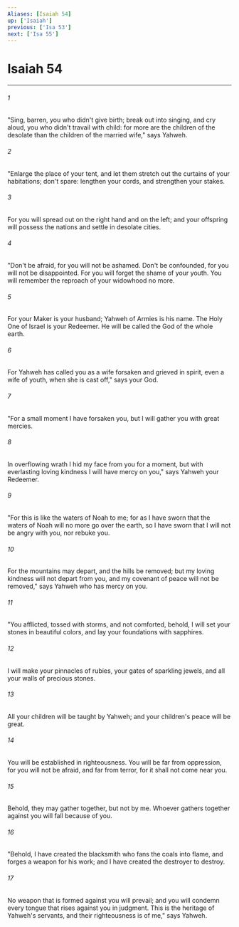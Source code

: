 ```yaml
---
Aliases: [Isaiah 54]
up: ['Isaiah']
previous: ['Isa 53']
next: ['Isa 55']
---
```

# Isaiah 54
***





###### 1 

"Sing, barren, you who didn't give birth; break out into singing, and cry aloud, you who didn't travail with child: for more are the children of the desolate than the children of the married wife," says Yahweh. 



###### 2 

"Enlarge the place of your tent, and let them stretch out the curtains of your habitations; don't spare: lengthen your cords, and strengthen your stakes. 



###### 3 

For you will spread out on the right hand and on the left; and your offspring will possess the nations and settle in desolate cities. 



###### 4 

"Don't be afraid, for you will not be ashamed. Don't be confounded, for you will not be disappointed. For you will forget the shame of your youth. You will remember the reproach of your widowhood no more. 



###### 5 

For your Maker is your husband; Yahweh of Armies is his name. The Holy One of Israel is your Redeemer. He will be called the God of the whole earth. 



###### 6 

For Yahweh has called you as a wife forsaken and grieved in spirit, even a wife of youth, when she is cast off," says your God. 



###### 7 

"For a small moment I have forsaken you, but I will gather you with great mercies. 



###### 8 

In overflowing wrath I hid my face from you for a moment, but with everlasting loving kindness I will have mercy on you," says Yahweh your Redeemer. 



###### 9 

"For this is like the waters of Noah to me; for as I have sworn that the waters of Noah will no more go over the earth, so I have sworn that I will not be angry with you, nor rebuke you. 



###### 10 

For the mountains may depart, and the hills be removed; but my loving kindness will not depart from you, and my covenant of peace will not be removed," says Yahweh who has mercy on you. 



###### 11 

"You afflicted, tossed with storms, and not comforted, behold, I will set your stones in beautiful colors, and lay your foundations with sapphires. 



###### 12 

I will make your pinnacles of rubies, your gates of sparkling jewels, and all your walls of precious stones. 



###### 13 

All your children will be taught by Yahweh; and your children's peace will be great. 



###### 14 

You will be established in righteousness. You will be far from oppression, for you will not be afraid, and far from terror, for it shall not come near you. 



###### 15 

Behold, they may gather together, but not by me. Whoever gathers together against you will fall because of you. 



###### 16 

"Behold, I have created the blacksmith who fans the coals into flame, and forges a weapon for his work; and I have created the destroyer to destroy. 



###### 17 

No weapon that is formed against you will prevail; and you will condemn every tongue that rises against you in judgment. This is the heritage of Yahweh's servants, and their righteousness is of me," says Yahweh.
